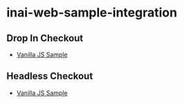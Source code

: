 # inai-web-sample-integration

## Drop In Checkout

- [Vanilla JS Sample](https://github.com/inaitech/inai-web-sample-integration/tree/main/dropin-checkout/client/vanilla)

## Headless Checkout

- [Vanilla JS Sample](https://github.com/inaitech/inai-web-sample-integration/tree/main/headless-Checkout/client/vanilla)
